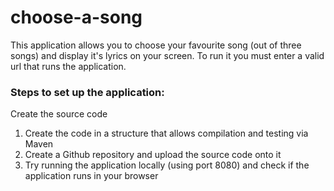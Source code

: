 # choose-a-song

This application allows you to choose your favourite song (out of three songs) and display it's lyrics on your screen.
To run it you must enter a valid url that runs the application.

### **Steps to set up the application:**  

Create the source code
1. Create the code in a structure that allows compilation and testing via Maven 
2. Create a Github repository and upload the source code onto it 
3. Try running the application locally (using port 8080) and check if the application runs in your browser



